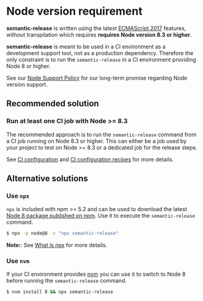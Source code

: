 # Node version requirement

**semantic-release** is written using the latest [ECMAScript 2017](https://www.ecma-international.org/publications/standards/Ecma-262.htm) features, without transpilation which requires **requires Node version 8.3 or higher**.

**semantic-release** is meant to be used in a CI environment as a development support tool, not as a production dependency. Therefore the only constraint is to run the `semantic-release` in a CI environment providing Node 8 or higher.

See our [Node Support Policy](node-support-policy.md) for our long-term promise regarding Node version support.

## Recommended solution

### Run at least one CI job with Node >= 8.3

The recommended approach is to run the `semantic-release` command from a CI job running on Node 8.3 or higher. This can either be a job used by your project to test on Node >= 8.3 or a dedicated job for the release steps.

See [CI configuration](../usage/ci-configuration.md) and [CI configuration recipes](../recipes/README.md#ci-configurations) for more details.

## Alternative solutions

### Use `npx`

`npx` is included with npm >= 5.2 and can be used to download the latest [Node 8 package published on npm](https://www.npmjs.com/package/node). Use it to execute the `semantic-release` command.

```bash
$ npx -p node@8 -c "npx semantic-release"
```

**Note:**: See [What is npx](./FAQ.md#what-is-npx) for more details.

### Use `nvm`

If your CI environment provides [nvm](https://github.com/creationix/nvm) you can use it to switch to Node 8 before running the `semantic-release` command.

```bash
$ nvm install 8 && npx semantic-release
```
